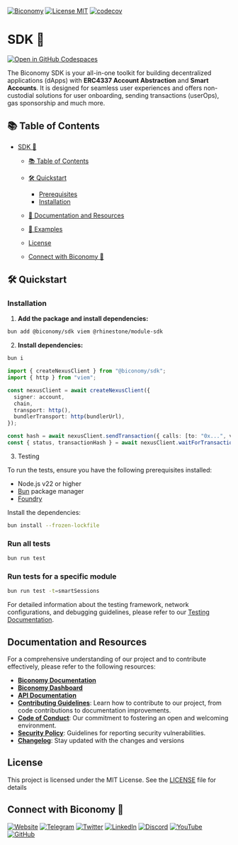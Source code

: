 [![Biconomy](https://img.shields.io/badge/Made_with_%F0%9F%8D%8A_by-Biconomy-ff4e17?style=flat)](https://biconomy.io) [![License MIT](https://img.shields.io/badge/License-MIT-blue?&style=flat)](./LICENSE) [![codecov](https://codecov.io/github/bcnmy/sdk/graph/badge.svg?token=DTdIR5aBDA)](https://codecov.io/github/bcnmy/sdk)

# SDK 🚀

[![Open in GitHub Codespaces](https://github.com/codespaces/badge.svg)](https://codespaces.new/bcnmy/sdk)

The Biconomy SDK is your all-in-one toolkit for building decentralized applications (dApps) with **ERC4337 Account Abstraction** and **Smart Accounts**. It is designed for seamless user experiences and offers non-custodial solutions for user onboarding, sending transactions (userOps), gas sponsorship and much more.

## 📚 Table of Contents

- [SDK 🚀](#sdk-)

  - [📚 Table of Contents](#-table-of-contents)
  - [🛠️ Quickstart](#-quickstart)

    - [Prerequisites](#prerequisites)
    - [Installation](#installation)

  - [📄 Documentation and Resources](#-documentation-and-resources)
  - [💼 Examples](#-examples)
  - [License](#license)
  - [Connect with Biconomy 🍊](#connect-with-biconomy-🍊)

## 🛠️ Quickstart

### Installation

1. **Add the package and install dependencies:**

```bash
bun add @biconomy/sdk viem @rhinestone/module-sdk
```

2. **Install dependencies:**

```bash
bun i
```

```typescript
import { createNexusClient } from "@biconomy/sdk";
import { http } from "viem";

const nexusClient = await createNexusClient({
  signer: account,
  chain,
  transport: http(),
  bundlerTransport: http(bundlerUrl),
});

const hash = await nexusClient.sendTransaction({ calls: [to: "0x...", value: 1] });
const { status, transactionHash } = await nexusClient.waitForTransactionReceipt({ hash });

```

3. Testing

To run the tests, ensure you have the following prerequisites installed:

- Node.js v22 or higher
- [Bun](https://bun.sh/) package manager
- [Foundry](https://book.getfoundry.sh/getting-started/installation)

Install the dependencies:

```bash
bun install --frozen-lockfile
```

### Run all tests

```bash
bun run test
```

### Run tests for a specific module

```bash
bun run test -t=smartSessions 
```

For detailed information about the testing framework, network configurations, and debugging guidelines, please refer to our [Testing Documentation](./src/test/README.md).

## Documentation and Resources

For a comprehensive understanding of our project and to contribute effectively, please refer to the following resources:

- [**Biconomy Documentation**](https://docs.biconomy.io)
- [**Biconomy Dashboard**](https://dashboard.biconomy.io)
- [**API Documentation**](https://bcnmy.github.io/sdk)
- [**Contributing Guidelines**](./CONTRIBUTING.md): Learn how to contribute to our project, from code contributions to documentation improvements.
- [**Code of Conduct**](./CODE_OF_CONDUCT.md): Our commitment to fostering an open and welcoming environment.
- [**Security Policy**](./SECURITY.md): Guidelines for reporting security vulnerabilities.
- [**Changelog**](./CHANGELOG.md): Stay updated with the changes and versions

## License

This project is licensed under the MIT License. See the [LICENSE](./LICENSE) file for details

## Connect with Biconomy 🍊

[![Website](https://img.shields.io/badge/🍊-Website-ff4e17?style=for-the-badge&logoColor=white)](https://biconomy.io) [![Telegram](https://img.shields.io/badge/Telegram-2CA5E0?style=for-the-badge&logo=telegram&logoColor=white)](https://t.me/biconomy) [![Twitter](https://img.shields.io/badge/Twitter-1DA1F2?style=for-the-badge&logo=twitter&logoColor=white)](https://twitter.com/biconomy) [![LinkedIn](https://img.shields.io/badge/LinkedIn-0077B5?style=for-the-badge&logo=linkedin&logoColor=white)](https://www.linkedin.com/company/biconomy) [![Discord](https://img.shields.io/badge/Discord-7289DA?style=for-the-badge&logo=discord&logoColor=white)](https://discord.gg/biconomy) [![YouTube](https://img.shields.io/badge/YouTube-FF0000?style=for-the-badge&logo=youtube&logoColor=white)](https://www.youtube.com/channel/UC0CtA-Dw9yg-ENgav_VYjRw) [![GitHub](https://img.shields.io/badge/GitHub-181717?style=for-the-badge&logo=github&logoColor=white)](https://github.com/bcnmy/)
